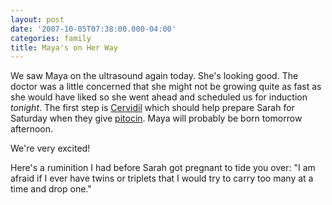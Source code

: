 ```yaml
---
layout: post
date: '2007-10-05T07:38:00.000-04:00'
categories: family
title: Maya's on Her Way
---
```


We saw Maya on the ultrasound again today. She's looking good. The doctor was a little concerned that she might not be growing quite as fast as she would have liked so she went ahead and scheduled us for induction *tonight*. The first step is [Cervidil](http://www.birthingnaturally.net/birthplan/intervention/cervidil.html) which should help prepare Sarah for Saturday when they give [pitocin](http://en.wikipedia.org/wiki/Oxytocin). Maya will probably be born tomorrow afternoon.

We're very excited!

Here's a ruminition I had before Sarah got pregnant to tide you over: "I am afraid if I ever have twins or triplets that I would try to carry too many at a time and drop one."